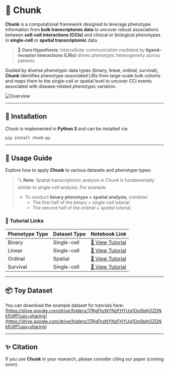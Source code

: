 # 🧩 Chunk 

**Chunk** is a computational framework designed to leverage phenotype information from **bulk transcriptomic data** to uncover robust associations between **cell-cell interactions (CCIs)** and clinical or biological phenotypes in **single-cell** or **spatial transcriptomic** data.

> 🧠 **Core Hypothesis**: Intercellular communication mediated by **ligand–receptor interactions (LRIs)** drives phenotypic heterogeneity across patients.

Guided by diverse phenotypic data types (binary, linear, ordinal, survival), **Chunk** identifies phenotype-associated LRIs from large-scale bulk cohorts and maps them to the single-cell or spatial level to uncover CCI events associated with disease-related phenotypic variation.

![Overview](https://github.com/yyp1999/Chunk/blob/main/Chunk.png)

---

## 🔧 Installation

Chunk is implemented in **Python 3** and can be installed via:

```bash
pip install chunk-py
```

---

## 📘 Usage Guide

Explore how to apply **Chunk** to various datasets and phenotype types:

> 🔍 **Note**: Spatial transcriptomic analysis in Chunk is fundamentally similar to single-cell analysis. For example:
> - To conduct **binary phenotype + spatial analysis**, combine:
>   - The first half of the *binary + single-cell* tutorial
>   - The second half of the *ordinal + spatial* tutorial.

### 📜 Tutorial Links

| Phenotype Type | Dataset Type | Notebook Link |
|----------------|--------------|----------------|
| Binary         | Single-cell  | [🔗 View Tutorial](https://github.com/yyp1999/Chunk/blob/main/tutorial/Binary_phenotype_single_cell_analysis.ipynb) |
| Linear         | Single-cell  | [🔗 View Tutorial](https://github.com/yyp1999/Chunk/blob/main/tutorial/Linear_phenotype_single_cell_analysis.ipynb) |
| Ordinal        | Spatial      | [🔗 View Tutorial](https://github.com/yyp1999/Chunk/blob/main/tutorial/Ordinal_phenotype_spatial_transcriptome_analysis.ipynb) |
| Survival       | Single-cell  | [🔗 View Tutorial](https://github.com/yyp1999/Chunk/blob/main/tutorial/Survival_phenotype_single_cell_analysis.ipynb.ipynb) |

---

## 📦 Toy Dataset

You can download the example dataset for tutorials here: [https://drive.google.com/drive/folders/17RgFhzNYNzFHYUq1Oo0bjhOZDNkfUtff?usp=sharing](https://drive.google.com/drive/folders/17RgFhzNYNzFHYUq1Oo0bjhOZDNkfUtff?usp=sharing)

---

## ✨ Citation

If you use **Chunk** in your research, please consider citing our paper (coming soon).

